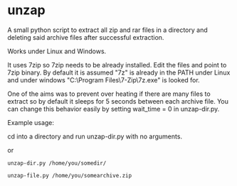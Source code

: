 # unzap
A small python script to extract all zip and rar files in a directory and deleting said archive files after successful extraction.

Works under Linux and Windows.

It uses 7zip so 7zip needs to be already installed. Edit the files and point to 7zip binary.
By default it is assumed "7z" is already in the PATH under Linux and under windows "C:\Program Files\7-Zip\7z.exe" is looked for.


One of the aims was to prevent over heating if there are many files to extract so by default it sleeps for 5 seconds between each archive file. You can change this behavior easily by setting wait_time = 0 in unzap-dir.py.

Example usage:

cd into a directory and run unzap-dir.py with no arguments.

or

`unzap-dir.py /home/you/somedir/`

`unzap-file.py /home/you/somearchive.zip`
